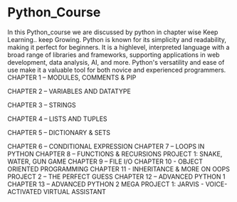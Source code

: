 # Python_Course
 In this Python_course we are discussed by python in chapter wise
 Keep Learning.. keep Growing.
 Python is known for its simplicity and readability, making it perfect for beginners. It is a highlevel, interpreted language with a broad range of libraries and frameworks, supporting applications in web 
 development, data analysis, AI, and more. Python's versatility and ease of use make it a valuable tool for both novice and experienced programmers.
  CHAPTER 1 – MODULES, COMMENTS & PIP
  
  CHAPTER 2 – VARIABLES AND DATATYPE
  
  CHAPTER 3 – STRINGS
  
  CHAPTER 4 – LISTS AND TUPLES
  
  CHAPTER 5 – DICTIONARY & SETS 
  
  CHAPTER 6 – CONDITIONAL EXPRESSION 
  CHAPTER 7 – LOOPS IN PYTHON
  CHAPTER 8 – FUNCTIONS & RECURSIONS
  PROJECT 1: SNAKE, WATER, GUN GAME
  CHAPTER 9 – FILE I/O 
  CHAPTER 10 - OBJECT ORIENTED PROGRAMMING 
  CHAPTER 11 - INHERITANCE & MORE ON OOPS 
  PROJECT 2 – THE PERFECT GUESS
  CHAPTER 12 – ADVANCED PYTHON 1 
  CHAPTER 13 – ADVANCED PYTHON 2
  MEGA PROJECT 1: JARVIS - VOICE-ACTIVATED VIRTUAL ASSISTANT
